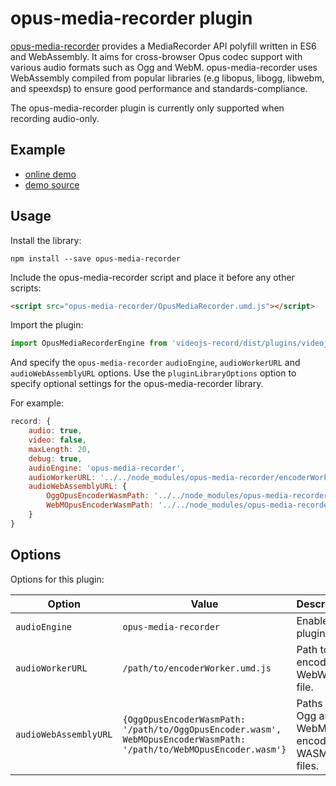# opus-media-recorder plugin

[opus-media-recorder](https://github.com/chris-rudmin/Recorderjs) provides a MediaRecorder API polyfill written in ES6 and WebAssembly. It aims for cross-browser Opus codec support with various audio formats such as Ogg and WebM. opus-media-recorder uses WebAssembly compiled from popular libraries (e.g libopus, libogg, libwebm, and speexdsp) to ensure good performance and standards-compliance.

The opus-media-recorder plugin is currently only supported when recording audio-only.

## Example

- [online demo](https://collab-project.github.io/videojs-record/demo/audio-only-opus-media-recorder.html)
- [demo source](https://github.com/collab-project/videojs-record/blob/master/examples/plugins/audio-only-opus-media-recorder.html)

## Usage

Install the library:

```console
npm install --save opus-media-recorder
```

Include the opus-media-recorder script and place it before any other scripts:

```html
<script src="opus-media-recorder/OpusMediaRecorder.umd.js"></script>
```

Import the plugin:

```javascript
import OpusMediaRecorderEngine from 'videojs-record/dist/plugins/videojs.record.opus-media-recorder.js';
```

And specify the `opus-media-recorder` `audioEngine`, `audioWorkerURL` and
`audioWebAssemblyURL` options. Use the `pluginLibraryOptions` option to specify optional settings for the opus-media-recorder library.

For example:

```javascript
record: {
    audio: true,
    video: false,
    maxLength: 20,
    debug: true,
    audioEngine: 'opus-media-recorder',
    audioWorkerURL: '../../node_modules/opus-media-recorder/encoderWorker.umd.js'
    audioWebAssemblyURL: {
        OggOpusEncoderWasmPath: '../../node_modules/opus-media-recorder/OggOpusEncoder.wasm',
        WebMOpusEncoderWasmPath: '../../node_modules/opus-media-recorder/WebMOpusEncoder.wasm'
    }
}
```

## Options

Options for this plugin:

| Option | Value | Description |
| --- | --- | --- |
| `audioEngine` | `opus-media-recorder` | Enables the plugin. |
| `audioWorkerURL` | `/path/to/encoderWorker.umd.js` | Path to encoder WebWorker file. |
| `audioWebAssemblyURL` | `{OggOpusEncoderWasmPath: '/path/to/OggOpusEncoder.wasm', WebMOpusEncoderWasmPath: '/path/to/WebMOpusEncoder.wasm'}` | Paths to Ogg and WebM encoder WASM files. |
